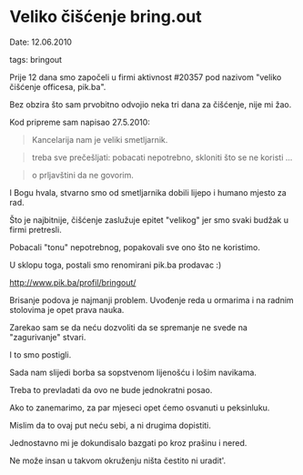 Veliko čišćenje bring.out
===============================

Date: 12.06.2010

tags: bringout

Prije 12 dana smo započeli u firmi aktivnost #20357 pod nazivom "veliko čišćenje officesa, pik.ba".

Bez obzira što sam prvobitno odvojio neka tri dana za čišćenje, nije mi žao.

Kod pripreme sam napisao 27.5.2010:

> Kancelarija nam je veliki smetljarnik.

> treba sve prečešljati: pobacati nepotrebno, skloniti što se ne koristi ...

> o prljavštini da ne govorim.


I Bogu hvala, stvarno smo od smetljarnika dobili lijepo i humano mjesto za rad.

Što je najbitnije, čišćenje zaslužuje epitet "velikog" jer smo svaki budžak u firmi pretresli.

Pobacali "tonu" nepotrebnog, popakovali sve ono što ne koristimo.

U sklopu toga, postali smo renomirani pik.ba prodavac :)

http://www.pik.ba/profil/bringout/

Brisanje podova je najmanji problem. Uvođenje reda u ormarima i na radnim stolovima je opet prava nauka.

Zarekao sam se da neću dozvoliti da se spremanje ne svede na "zagurivanje" stvari.

I to smo postigli.

Sada nam slijedi borba sa sopstvenom lijenošću i lošim navikama. 

Treba to prevladati da ovo ne bude jednokratni posao. 

Ako to zanemarimo, za par mjeseci opet ćemo osvanuti u peksinluku.

Mislim da to ovaj put neću sebi, a ni drugima dopistiti.

Jednostavno mi je dokundisalo bazgati po kroz prašinu i nered.

Ne može insan u takvom okruženju ništa čestito ni uradit'.

